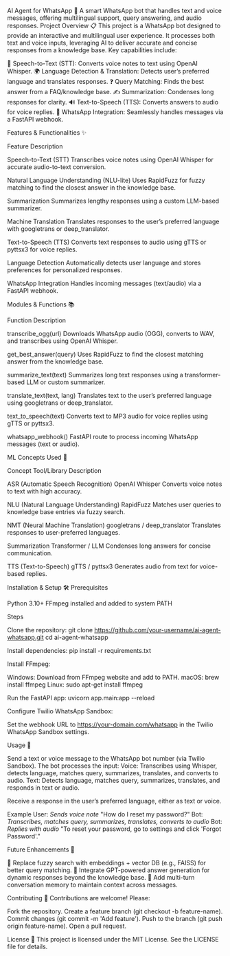 AI Agent for WhatsApp 🤖
A smart WhatsApp bot that handles text and voice messages, offering multilingual support, query answering, and audio responses.
Project Overview 📋
This project is a WhatsApp bot designed to provide an interactive and multilingual user experience. It processes both text and voice inputs, leveraging AI to deliver accurate and concise responses from a knowledge base. Key capabilities include:

🎤 Speech-to-Text (STT): Converts voice notes to text using OpenAI Whisper.
🌍 Language Detection & Translation: Detects user’s preferred language and translates responses.
❓ Query Matching: Finds the best answer from a FAQ/knowledge base.
✍️ Summarization: Condenses long responses for clarity.
🔊 Text-to-Speech (TTS): Converts answers to audio for voice replies.
📲 WhatsApp Integration: Seamlessly handles messages via a FastAPI webhook.

Features & Functionalities ✨



Feature
Description



Speech-to-Text (STT)
Transcribes voice notes using OpenAI Whisper for accurate audio-to-text conversion.


Natural Language Understanding (NLU-lite)
Uses RapidFuzz for fuzzy matching to find the closest answer in the knowledge base.


Summarization
Summarizes lengthy responses using a custom LLM-based summarizer.


Machine Translation
Translates responses to the user’s preferred language with googletrans or deep_translator.


Text-to-Speech (TTS)
Converts text responses to audio using gTTS or pyttsx3 for voice replies.


Language Detection
Automatically detects user language and stores preferences for personalized responses.


WhatsApp Integration
Handles incoming messages (text/audio) via a FastAPI webhook.


Modules & Functions 📚



Function
Description



transcribe_ogg(url)
Downloads WhatsApp audio (OGG), converts to WAV, and transcribes using OpenAI Whisper.


get_best_answer(query)
Uses RapidFuzz to find the closest matching answer from the knowledge base.


summarize_text(text)
Summarizes long text responses using a transformer-based LLM or custom summarizer.


translate_text(text, lang)
Translates text to the user’s preferred language using googletrans or deep_translator.


text_to_speech(text)
Converts text to MP3 audio for voice replies using gTTS or pyttsx3.


whatsapp_webhook()
FastAPI route to process incoming WhatsApp messages (text or audio).


ML Concepts Used 🧠



Concept
Tool/Library
Description



ASR (Automatic Speech Recognition)
OpenAI Whisper
Converts voice notes to text with high accuracy.


NLU (Natural Language Understanding)
RapidFuzz
Matches user queries to knowledge base entries via fuzzy search.


NMT (Neural Machine Translation)
googletrans / deep_translator
Translates responses to user-preferred languages.


Summarization
Transformer / LLM
Condenses long answers for concise communication.


TTS (Text-to-Speech)
gTTS / pyttsx3
Generates audio from text for voice-based replies.


Installation & Setup 🛠️
Prerequisites

Python 3.10+
FFmpeg installed and added to system PATH

Steps

Clone the repository:
git clone https://github.com/your-username/ai-agent-whatsapp.git
cd ai-agent-whatsapp


Install dependencies:
pip install -r requirements.txt


Install FFmpeg:

Windows: Download from FFmpeg website and add to PATH.
macOS: brew install ffmpeg
Linux: sudo apt-get install ffmpeg


Run the FastAPI app:
uvicorn app.main:app --reload


Configure Twilio WhatsApp Sandbox:

Set the webhook URL to https://your-domain.com/whatsapp in the Twilio WhatsApp Sandbox settings.



Usage 🚀

Send a text or voice message to the WhatsApp bot number (via Twilio Sandbox).
The bot processes the input:
Voice: Transcribes using Whisper, detects language, matches query, summarizes, translates, and converts to audio.
Text: Detects language, matches query, summarizes, translates, and responds in text or audio.


Receive a response in the user’s preferred language, either as text or voice.

Example
User: *Sends voice note* "How do I reset my password?"
Bot: *Transcribes, matches query, summarizes, translates, converts to audio*
Bot: *Replies with audio* "To reset your password, go to settings and click 'Forgot Password'."

Future Enhancements 🔮

🧬 Replace fuzzy search with embeddings + vector DB (e.g., FAISS) for better query matching.
🧠 Integrate GPT-powered answer generation for dynamic responses beyond the knowledge base.
💬 Add multi-turn conversation memory to maintain context across messages.

Contributing 🤝
Contributions are welcome! Please:

Fork the repository.
Create a feature branch (git checkout -b feature-name).
Commit changes (git commit -m 'Add feature').
Push to the branch (git push origin feature-name).
Open a pull request.

License 📜
This project is licensed under the MIT License. See the LICENSE file for details.
